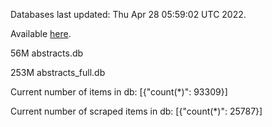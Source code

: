 Databases last updated: Thu Apr 28 05:59:02 UTC 2022. 

Available [here](https://github.com/cbeauhilton/ash-db/releases).


56M	abstracts.db

253M	abstracts_full.db

Current number of items in db:
[{"count(*)": 93309}]

Current number of scraped items in db:
[{"count(*)": 25787}]
